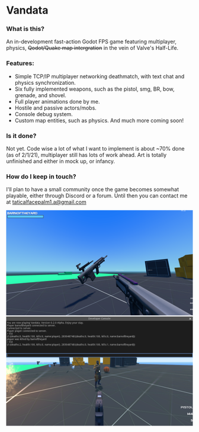 # Vandata
### What is this?
An in-development fast-action Godot FPS game featuring multiplayer, physics, ~~Qodot/Quake map intergration~~ in the vein of Valve's Half-Life.

### Features:
* Simple TCP/IP multiplayer networking deathmatch, with text chat and physics synchronization. 
* Six fully implemented weapons, such as the pistol, smg, BR, bow, grenade, and shovel.
* Full player animations done by me.
* Hostile and passive actors/mobs.
* Console debug system.
* Custom map entities, such as physics.
And much more coming soon!

### Is it done?
Not yet. Code wise a lot of what I want to implement is about ~70% done (as of 2/1/21), multiplayer still has lots of work ahead. Art is totally unfinished and either in mock up, or infancy.
### How do I keep in touch?
I'll plan to have a small community once the game becomes somewhat playable, either through Discord or a forum. Until then you can contact me at taticalfacepalm1.a@gmail.com

![alt text](https://github.com/barnoftheyard/vandata/blob/master/screenshots/2021_02_21_224141_0.png?raw=true?raw=true)
![alt text](https://github.com/barnoftheyard/vandata/blob/master/screenshots/2021_07_07_183740_0.png?raw=true?raw=true)
